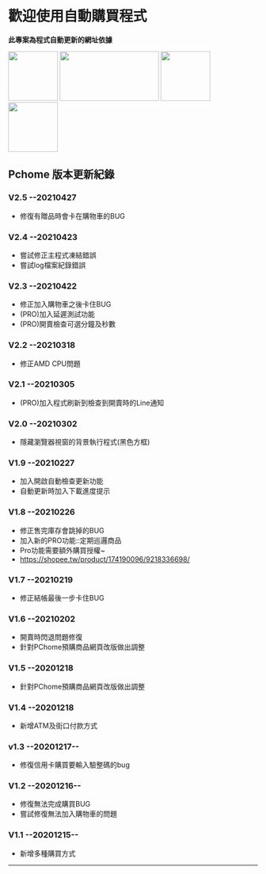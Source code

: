# 歡迎使用自動購買程式

**此專案為程式自動更新的網址依據**

<img src="https://encrypted-tbn0.gstatic.com/images?q=tbn:ANd9GcQpXzs_AHXRrm9L8T256YTuosA_F7H1CXZHxQ&usqp=CAU" width="100" height="100" /> <img src="http://www.edamall.com.tw/UploadFile/MALL/BRAND/BIG20190802161531.jpg" width="200" height="100" /> <img src="https://image.winudf.com/v2/image1/Y29tLm5pbmV5aS5zaG9wLnMwMzIwMTRfaWNvbl8xNTgxMjQ0MTUyXzAyNA/icon.png?w=170&fakeurl=1" width="100" height="100" /> <img src="https://m.momoshop.com.tw/img/message.png?t=1605688801616" width="100" height="100" />

## Pchome 版本更新紀錄

### V2.5 --20210427
- 修復有贈品時會卡在購物車的BUG

### V2.4 --20210423
- 嘗試修正主程式凍結錯誤
- 嘗試log檔案紀錄錯誤

### V2.3 --20210422
- 修正加入購物車之後卡住BUG
- (PRO)加入延遲測試功能
- (PRO)開賣檢查可選分鐘及秒數

### V2.2 --20210318
- 修正AMD CPU問題

### V2.1 --20210305
- (PRO)加入程式刷新到檢查到開賣時的Line通知

### V2.0 --20210302
- 隱藏瀏覽器視窗的背景執行程式(黑色方框)

### V1.9 --20210227
- 加入開啟自動檢查更新功能
- 自動更新時加入下載進度提示

### V1.8 --20210226
- 修正售完庫存會跳掉的BUG
- 加入新的PRO功能::定期巡邏商品
- Pro功能需要額外購買授權~
 - https://shopee.tw/product/174190096/9218336698/

### V1.7 --20210219
- 修正結帳最後一步卡住BUG

### V1.6 --20210202
- 開賣時閃退問題修復
- 針對PChome預購商品網頁改版做出調整

### V1.5 --20201218
- 針對PChome預購商品網頁改版做出調整

### V1.4 --20201218
- 新增ATM及街口付款方式

### v1.3 --20201217--
- 修復信用卡購買要輸入驗整碼的bug

### V1.2 --20201216--
- 修復無法完成購買BUG
- 嘗試修復無法加入購物車的問題

### V1.1 --20201215--
- 新增多種購買方式

---
